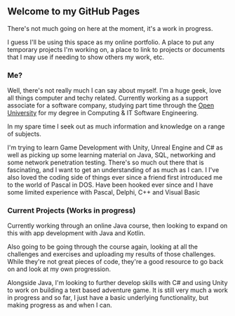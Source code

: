 ## Welcome to my GitHub Pages

There's not much going on here at the moment, it's a work in progress.

I guess I'll be using this space as my online portfolio. A place to put any temporary projects I'm working on, a place to link to projects or documents that I may use if needing to show others my work, etc.

### Me?

Well, there's not really much I can say about myself. 
I'm a huge geek, love all things computer and techy related. Currently working as a support associate for a software company, studying part time through the [Open University](http://www.open.ac.uk/) for my degree in Computing & IT Software Engineering.

In my spare time I seek out as much information and knowledge on a range of subjects.

I'm trying to learn Game Development with Unity, Unreal Engine and C# as well as picking up some learning material on Java, SQL, networking and some network penetration testing. 
There's so much out there that is fascinating, and I want to get an understanding of as much as I can.
I I've also loved the coding side of things ever since a
friend first introduced me to the world of Pascal in DOS. Have been hooked ever since and I have some limited experience with Pascal, Delphi, C++ and Visual Basic

### Current Projects (Works in progress)

Currently working through an online Java course, then looking to expand on this with app development with Java and Kotlin.

Also going to be going through the course again, looking at all the challenges and exercises and uploading my results of those challenges. While they're not great pieces of code, they're a good resource to go back on and look at my own progression.

Alongside Java, I'm looking to further develop skills with C# and using Unity to work on building a text based adventure game. It is still very much a work in progress and so far, I just have a basic underlying functionality, but making progress as and when I can.
